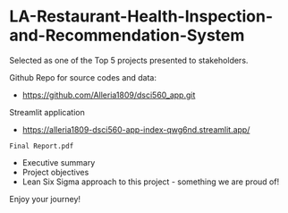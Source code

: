 # LA-Restaurant-Health-Inspection-and-Recommendation-System

Selected as one of the Top 5 projects presented to stakeholders.

Github Repo for source codes and data:
- https://github.com/Alleria1809/dsci560_app.git

Streamlit application
- https://alleria1809-dsci560-app-index-qwg6nd.streamlit.app/

`Final Report.pdf`
- Executive summary
- Project objectives
- Lean Six Sigma approach to this project - something we are proud of!

Enjoy your journey!
